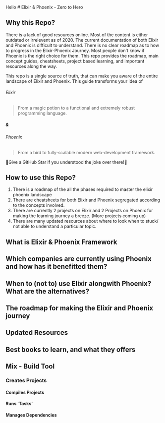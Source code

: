 <html>
<head>
<style>
@import url('https://fonts.googleapis.com/css2?family=Chelsea+Market&display=swap');

body {
font-family: 'Chelsea Market', cursive;
}
</style>

</head>
<body>
Hello
</Hello>
</html>
# Elixir & Phoenix - Zero to Hero

## Why this Repo?

There is a lack of good resources online. Most of the content is either outdated or irrelevent as of 2020. The current documentation of both Elixir and Phoenix is difficult to understand. There is no clear roadmap as to how to progress in the Elixir-Phoenix Journey. Most people don't know if Phoenix is the right choice for them. This repo provides the roadmap, main concept guides, cheatsheets, project based learning, and important resources along the way.

This repo is a single source of truth, that can make you aware of the entire landscape of Elixir and Phoenix. This guide transforms your idea of

###### Elixir

> From a magic potion to a functional and extremely robust programming language.

##### &

###### Phoenix

> From a bird to fully-scalable modern web-development framework.

🌟Give a GitHub Star if you understood the joke over there!🤣

## How to use this Repo?

1. There is a roadmap of the all the phases required to master the elixir phoenix landscape
2. There are cheatsheets for both Elixir and Phoenix segregated according to the concepts involved.
3. There are currently 2 projects on Elixir and 2 Projects on Phoenix for making the learning journey a breeze. (More projects coming up)
4. There are many updated resources about where to look when to stuck/ not able to understand a particular topic.

## What is Elixir & Phoenix Framework

## Which companies are currently using Phoenix and how has it benefitted them?

## When to (not to) use Elixir alongwith Phoenix? What are the alternatives?

## The roadmap for making the Elixir and Phoenix journey

## Updated Resources

## Best books to learn, and what they offers

## Mix - Build Tool

### Creates Projects

#### Compiles Projects

#### Runs 'Tasks'

#### Manages Dependencies
